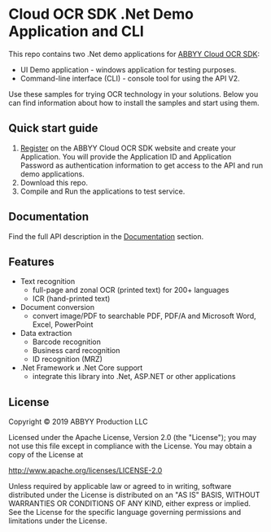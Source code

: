 # Cloud OCR SDK .Net Demo Application and CLI

This repo contains two .Net demo applications for [ABBYY Cloud OCR SDK](https://www.ocrsdk.com/):

- UI Demo application - windows application for testing purposes.
- Command-line interface (CLI) - console tool for using the API V2.

Use these samples for trying OCR technology in your solutions. Below you can find information about how to install the samples and start using them.

## Quick start guide

1. [Register](https://cloud.ocrsdk.com/Account/Register) on the ABBYY Cloud OCR SDK website and create your Application. You will provide the Application ID and Application Password as authentication information to get access to the API and run demo applications.
2. Download this repo.
3. Compile and Run the applications to test service.

## Documentation

Find the full API description in the [Documentation](https://www.ocrsdk.com/documentation/) section.

## Features

- Text recognition
  - full-page and zonal OCR (printed text) for 200+ languages
  - ICR (hand-printed text)
- Document conversion
  - convert image/PDF to searchable PDF, PDF/A and Microsoft Word, Excel, PowerPoint
- Data extraction
  - Barcode recognition
  - Business card recognition
  - ID recognition (MRZ)
- .Net Framework и .Net Core support
  - integrate this library into .Net, ASP.NET or other applications

## License

Copyright © 2019 ABBYY Production LLC

Licensed under the Apache License, Version 2.0 (the "License");
you may not use this file except in compliance with the License.
You may obtain a copy of the License at

<http://www.apache.org/licenses/LICENSE-2.0>

Unless required by applicable law or agreed to in writing, software
distributed under the License is distributed on an "AS IS" BASIS,
WITHOUT WARRANTIES OR CONDITIONS OF ANY KIND, either express or implied.
See the License for the specific language governing permissions and
limitations under the License.
